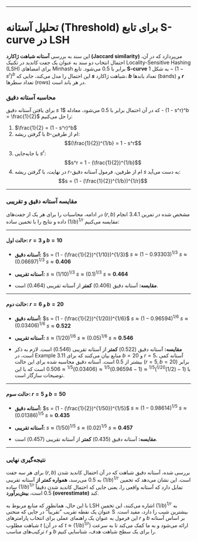 
---
# تحلیل آستانه (Threshold) برای تابع S-curve در LSH

این سند به بررسی **آستانه شباهت ژاکارد (Jaccard similarity)** می‌پردازد که در آن، احتمال انتخاب دو سند به عنوان یک جفت کاندید در تکنیک Locality-Sensitive Hashing (LSH) برای امضاهای Minhash برابر با 0.5 می‌شود. تابع **S-curve** به شکل $1 - (1 - s^r)^b$ این احتمال را مدل می‌کند، جایی که **$s$** شباهت ژاکارد، **$b$** تعداد باندها (bands) و **$r$** تعداد سطرها (rows) در هر باند است.

### محاسبه آستانه دقیق

برای یافتن آستانه دقیق $s$ که در آن احتمال برابر با 0.5 می‌شود، معادله $1 - (1 - s^r)^b = \frac{1}{2}$ را حل می‌کنیم:

1.  $\frac{1}{2} = (1 - s^r)^b$
2.  با گرفتن ریشه $b$-ام از طرفین:
    $$(\frac{1}{2})^{1/b} = 1 - s^r$$
3.  با جابه‌جایی $s^r$:
    $$s^r = 1 - (\frac{1}{2})^{1/b}$$
4.  در نهایت، با گرفتن ریشه $r$-ام از طرفین، فرمول آستانه دقیق $s$ به دست می‌آید:
    $$s = (1 - (\frac{1}{2})^{1/b})^{1/r}$$

---

### مقایسه آستانه دقیق و تقریبی

در ادامه، محاسبات را برای هر یک از جفت‌های $(r, b)$ مشخص شده در تمرین 3.4.1 انجام داده و نتایج را با تخمین ساده $(1/b)^{1/r}$ مقایسه می‌کنیم:

---

#### حالت اول: $r = 3$ و $b = 10$

* **آستانه دقیق:**
    $s = (1 - (\frac{1}{2})^{1/10})^{1/3}$
    $s \approx (1 - 0.93303)^{1/3}$
    $s \approx (0.06697)^{1/3}$
    $s \approx \mathbf{0.406}$

* **آستانه تقریبی:**
    $s \approx (1/10)^{1/3}$
    $s \approx (0.1)^{1/3}$
    $s \approx \mathbf{0.464}$

* **مقایسه:** آستانه دقیق ($0.406$) **کمتر** از آستانه تقریبی ($0.464$) است.

---

#### حالت دوم: $r = 6$ و $b = 20$

* **آستانه دقیق:**
    $s = (1 - (\frac{1}{2})^{1/20})^{1/6}$
    $s \approx (1 - 0.96594)^{1/6}$
    $s \approx (0.03406)^{1/6}$
    $s \approx \mathbf{0.522}$

* **آستانه تقریبی:**
    $s \approx (1/20)^{1/6}$
    $s \approx (0.05)^{1/6}$
    $s \approx \mathbf{0.546}$

* **مقایسه:** آستانه دقیق ($0.522$) **کمتر** از آستانه تقریبی ($0.546$) است. لازم به ذکر است، در Example 3.11 منابع بیان می‌کنند که برای $b=20$ و $r=5$، آستانه کمی بیشتر از 0.5 است. آستانه دقیق محاسبه شده برای این حالت ($r=5, b=20$) برابر با $(1 - (1/2)^{1/20})^{1/5} \approx (1 - 0.96594)^{1/5} \approx (0.03406)^{1/5} \approx 0.506$ است که با این توضیحات سازگار است.

---

#### حالت سوم: $r = 5$ و $b = 50$

* **آستانه دقیق:**
    $s = (1 - (\frac{1}{2})^{1/50})^{1/5}$
    $s \approx (1 - 0.98614)^{1/5}$
    $s \approx (0.01386)^{1/5}$
    $s \approx \mathbf{0.435}$

* **آستانه تقریبی:**
    $s \approx (1/50)^{1/5}$
    $s \approx (0.02)^{1/5}$
    $s \approx \mathbf{0.457}$

* **مقایسه:** آستانه دقیق ($0.435$) **کمتر** از آستانه تقریبی ($0.457$) است.

---

### نتیجه‌گیری نهایی

برای هر سه جفت $(r, b)$ بررسی شده، آستانه دقیق شباهت که در آن احتمال کاندید شدن به $0.5$ می‌رسد، **همواره کمتر از** آستانه تقریبی $(1/b)^{1/r}$ است. این نشان می‌دهد که تخمین ساده $(1/b)^{1/r}$ تمایل دارد که آستانه واقعی را، یعنی جایی که احتمال کاندید شدن دقیقاً $0.5$ است، **بیش‌برآورد (overestimate)** کند.

با این حال، همانطور که منابع مربوط به LSH اشاره می‌کنند، این تخمین $(1/b)^{1/r}$ به عنوان یک نقطه تقریب "تقریباً" در جایی که منحنی S بیشترین شیب را دارد، مفید است. این فرمول به عنوان یک راهنمای عملی برای انتخاب پارامترهای $r$ و $b$ بر اساس آستانه شباهت مطلوب $t$ (که در آن $t \approx (1/b)^{1/r}$) ارائه می‌شود و به ما کمک می‌کند تا به سرعت ترکیب‌های مناسب $r$ و $b$ را برای یک سطح شباهت هدف، شناسایی کنیم.